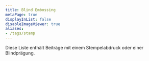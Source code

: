 ```yaml
---
title: Blind Embossing
metaPage: true
displayInList: false
disableImageViewer: true
aliases:
- /tags/stamp
---
```


Diese Liste enthält Beiträge mit einem Stempelabdruck oder einer Blindprägung.
